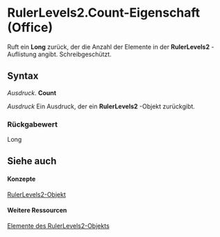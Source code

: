 
# RulerLevels2.Count-Eigenschaft (Office)

Ruft ein  **Long** zurück, der die Anzahl der Elemente in der **RulerLevels2** -Auflistung angibt. Schreibgeschützt.


## Syntax

 _Ausdruck_. **Count**

 _Ausdruck_ Ein Ausdruck, der ein **RulerLevels2** -Objekt zurückgibt.


### Rückgabewert

Long


## Siehe auch


#### Konzepte


[RulerLevels2-Objekt](01bd257c-1c26-a7cd-cf2a-8478c861b78a.md)
#### Weitere Ressourcen


[Elemente des RulerLevels2-Objekts](http://msdn.microsoft.com/library/6ca40020-3cf8-d0bd-88ec-73de61c55daf%28Office.15%29.aspx)